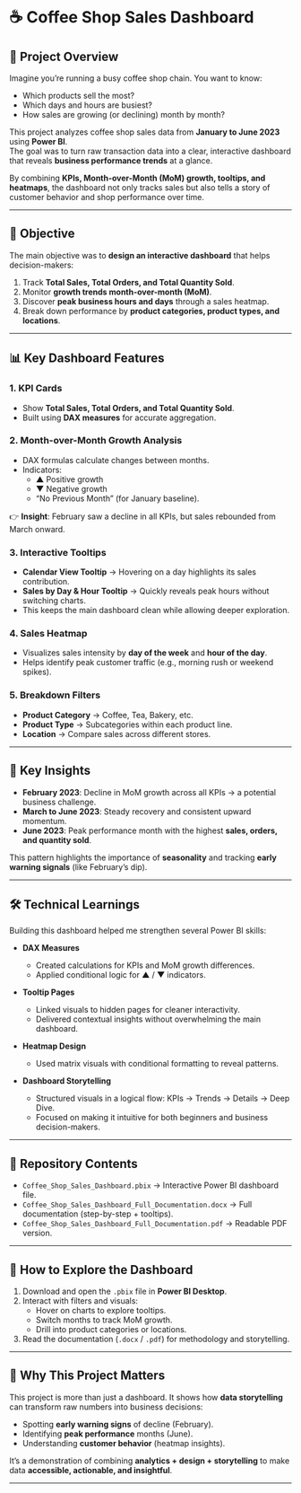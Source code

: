 # ☕ Coffee Shop Sales Dashboard  

## 📖 Project Overview  
Imagine you’re running a busy coffee shop chain. You want to know:  
- Which products sell the most?  
- Which days and hours are busiest?  
- How sales are growing (or declining) month by month?  

This project analyzes coffee shop sales data from **January to June 2023** using **Power BI**.  
The goal was to turn raw transaction data into a clear, interactive dashboard that reveals **business performance trends** at a glance.  

By combining **KPIs, Month-over-Month (MoM) growth, tooltips, and heatmaps**, the dashboard not only tracks sales but also tells a story of customer behavior and shop performance over time.  

---

## 🎯 Objective  
The main objective was to **design an interactive dashboard** that helps decision-makers:  
1. Track **Total Sales, Total Orders, and Total Quantity Sold**.  
2. Monitor **growth trends month-over-month (MoM)**.  
3. Discover **peak business hours and days** through a sales heatmap.  
4. Break down performance by **product categories, product types, and locations**.  

---

## 📊 Key Dashboard Features  

### **1. KPI Cards**  
- Show **Total Sales, Total Orders, and Total Quantity Sold**.  
- Built using **DAX measures** for accurate aggregation.  

### **2. Month-over-Month Growth Analysis**  
- DAX formulas calculate changes between months.  
- Indicators:  
  - ▲ Positive growth  
  - ▼ Negative growth  
  - “No Previous Month” (for January baseline).  

👉 **Insight**: February saw a decline in all KPIs, but sales rebounded from March onward.  

### **3. Interactive Tooltips**  
- **Calendar View Tooltip** → Hovering on a day highlights its sales contribution.  
- **Sales by Day & Hour Tooltip** → Quickly reveals peak hours without switching charts.  
- This keeps the main dashboard clean while allowing deeper exploration.  

### **4. Sales Heatmap**  
- Visualizes sales intensity by **day of the week** and **hour of the day**.  
- Helps identify peak customer traffic (e.g., morning rush or weekend spikes).  

### **5. Breakdown Filters**  
- **Product Category** → Coffee, Tea, Bakery, etc.  
- **Product Type** → Subcategories within each product line.  
- **Location** → Compare sales across different stores.  

---

## 🔑 Key Insights  

- **February 2023**: Decline in MoM growth across all KPIs → a potential business challenge.  
- **March to June 2023**: Steady recovery and consistent upward momentum.  
- **June 2023**: Peak performance month with the highest **sales, orders, and quantity sold**.  

This pattern highlights the importance of **seasonality** and tracking **early warning signals** (like February’s dip).  

---

## 🛠️ Technical Learnings  

Building this dashboard helped me strengthen several Power BI skills:  

- **DAX Measures**  
  - Created calculations for KPIs and MoM growth differences.  
  - Applied conditional logic for ▲ / ▼ indicators.  

- **Tooltip Pages**  
  - Linked visuals to hidden pages for cleaner interactivity.  
  - Delivered contextual insights without overwhelming the main dashboard.  

- **Heatmap Design**  
  - Used matrix visuals with conditional formatting to reveal patterns.  

- **Dashboard Storytelling**  
  - Structured visuals in a logical flow: KPIs → Trends → Details → Deep Dive.  
  - Focused on making it intuitive for both beginners and business decision-makers.  

---

## 📂 Repository Contents  

- `Coffee_Shop_Sales_Dashboard.pbix` → Interactive Power BI dashboard file.  
- `Coffee_Shop_Sales_Dashboard_Full_Documentation.docx` → Full documentation (step-by-step + tooltips).  
- `Coffee_Shop_Sales_Dashboard_Full_Documentation.pdf` → Readable PDF version.  

---

## 🚀 How to Explore the Dashboard  

1. Download and open the `.pbix` file in **Power BI Desktop**.  
2. Interact with filters and visuals:  
   - Hover on charts to explore tooltips.  
   - Switch months to track MoM growth.  
   - Drill into product categories or locations.  
3. Read the documentation (`.docx` / `.pdf`) for methodology and storytelling.  

---

## 🌟 Why This Project Matters  

This project is more than just a dashboard. It shows how **data storytelling** can transform raw numbers into business decisions:  
- Spotting **early warning signs** of decline (February).  
- Identifying **peak performance** months (June).  
- Understanding **customer behavior** (heatmap insights).  

It’s a demonstration of combining **analytics + design + storytelling** to make data **accessible, actionable, and insightful**.  

---

 
